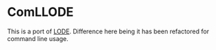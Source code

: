 # ComLLODE

This is a port of [LODE](https://github.com/essepuntato/LODE). Difference here being it has been refactored for command line usage.
